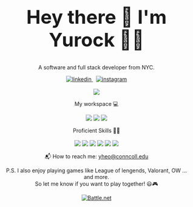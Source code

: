
<h1 align="center" style= "font-size: 50px;"> Hey there 👋 I'm Yurock 👨‍💻 </h1>

<p align= "center"> A software and full stack developer from NYC. </p>

  
<p align="center">
  <a href="https://www.linkedin.com/in/yurock-heo-8599a3179/">
  <img src ="https://img.shields.io/badge/LinkedIn-0077B5?style=for-the-badge&logo=linkedin&logoColor=white" alt="linkedin">
</a>
  &nbsp
  <a href="https://www.linkedin.com/in/yurock-heo-8599a3179/](https://www.instagram.com/yurock_heo/">
  <img src ="https://img.shields.io/badge/Instagram-E4405F?style=for-the-badge&logo=instagram&logoColor=white" alt="instagram">
</a>
  </br>
  </br>
   <img src ="https://github-readme-stats.vercel.app/api?username=yurockheo">
 </p>

 <p align="center"> My workspace 💻 </p>
 <p align="center">
  <img src ="https://img.shields.io/badge/mac%20os-000000?style=for-the-badge&logo=apple&logoColor=white">
   <img src ="https://img.shields.io/badge/Apple%20laptop-333333?style=for-the-badge&logo=apple&logoColor=white">
  <img src ="https://img.shields.io/badge/Intel%20Core_i7_10th-0071C5?style=for-the-badge&logo=intel&logoColor=white">
 </p>

<p align="center">
  Proficient Skills 🤹🏼
  </br>
  </br>
  <img src ="https://img.shields.io/badge/Python-FFD43B?style=for-the-badge&logo=python&logoColor=blue">
    <img src ="https://img.shields.io/badge/Java-ED8B00?style=for-the-badge&logo=java&logoColor=white">
    <img src ="https://img.shields.io/badge/TensorFlow-FF6F00?style=for-the-badge&logo=TensorFlow&logoColor=white">
    <img src ="https://img.shields.io/badge/C%23-239120?style=for-the-badge&logo=c-sharp&logoColor=white">
    <img src ="https://img.shields.io/badge/Laravel-FF2D20?style=for-the-badge&logo=laravel&logoColor=white">
    <img src ="https://img.shields.io/badge/Django-092E20?style=for-the-badge&logo=django&logoColor=green">
</p>

<p align="center">
  📬 How to reach me: <a href= "yheo@conncoll.edu">yheo@conncoll.edu</a>
</p>

<p align="center">
  P.S. I also enjoy playing games like League of lengends, Valorant, OW ... and more. </br>So let me know if you want to play together! 😃🎮
</p>

<p align="center">
<a href="SODA#11301">
  <img src ="https://img.shields.io/badge/Battle.net-000?style=for-the-badge&logo=battle.net&logoColor=148EFF" alt="Battle.net">
</a>
</p>

